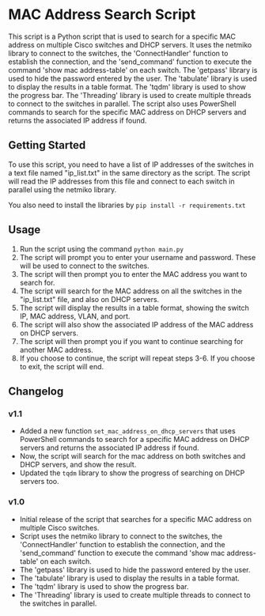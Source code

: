 
# MAC Address Search Script

This script is a Python script that is used to search for a specific MAC address on multiple Cisco switches and DHCP servers. It uses the netmiko library to connect to the switches, the 'ConnectHandler' function to establish the connection, and the 'send_command' function to execute the command 'show mac address-table' on each switch. The 'getpass' library is used to hide the password entered by the user. The 'tabulate' library is used to display the results in a table format. The 'tqdm' library is used to show the progress bar. The 'Threading' library is used to create multiple threads to connect to the switches in parallel. The script also uses PowerShell commands to search for the specific MAC address on DHCP servers and returns the associated IP address if found.

## Getting Started

To use this script, you need to have a list of IP addresses of the switches in a text file named "ip_list.txt" in the same directory as the script. The script will read the IP addresses from this file and connect to each switch in parallel using the netmiko library.

You also need to install the libraries by `pip install -r requirements.txt`

## Usage

1.  Run the script using the command `python main.py`
2.  The script will prompt you to enter your username and password. These will be used to connect to the switches.
3.  The script will then prompt you to enter the MAC address you want to search for.
4.  The script will search for the MAC address on all the switches in the "ip_list.txt" file, and also on DHCP servers.
5.  The script will display the results in a table format, showing the switch IP, MAC address, VLAN, and port.
6.  The script will also show the associated IP address of the MAC address on DHCP servers.
7.  The script will then prompt you if you want to continue searching for another MAC address.
8.  If you choose to continue, the script will repeat steps 3-6. If you choose to exit, the script will end.

## Changelog

### v1.1

-   Added a new function `set_mac_address_on_dhcp_servers` that uses PowerShell commands to search for a specific MAC address on DHCP servers and returns the associated IP address if found.
-   Now, the script will search for the mac address on both switches and DHCP servers, and show the result.
-   Updated the `tqdm` library to show the progress of searching on DHCP servers too.

### v1.0

-   Initial release of the script that searches for a specific MAC address on multiple Cisco switches.
-   Script uses the netmiko library to connect to the switches, the 'ConnectHandler' function to establish the connection, and the 'send_command' function to execute the command 'show mac address-table' on each switch.
-   The 'getpass' library is used to hide the password entered by the user.
-   The 'tabulate' library is used to display the results in a table format.
-   The 'tqdm' library is used to show the progress bar.
-   The 'Threading' library is used to create multiple threads to connect to the switches in parallel.
